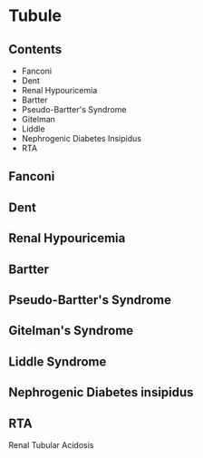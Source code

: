 <!--
Filename:	Tubule.md
Project:	/Users/shume/Developer/mnemosyne/docs/MMB/docs/e_Nephro
Authors:	shumez <https://github.com/shumez>
Created:	2019-04-03 17:32:17
Modified:	2020-01-26 15:58:56
-----
Copyright (c) 2020 shumez
-->

# Tubule

## Contents

- Fanconi
- Dent
- Renal Hypouricemia
- Bartter
- Pseudo-Bartter's Syndrome
- Gitelman
- Liddle
- Nephrogenic Diabetes Insipidus
- RTA


## Fanconi

<!-- <h6 id='fanconi-def'>Definition</h6> -->
<!-- <h6 id='fanconi-eti'>Etiology</h6> -->
<!-- <h6 id='fanconi-epi'>Epidemiology</h6> -->
<!-- <h6 id='fanconi-cls'>Classification</h6> -->
<!-- <h6 id='fanconi-sx'>Sign and Symptom</h6> -->
<!-- <h6 id='fanconi-cmp'>Complication</h6> -->
<!-- <h6 id='fanconi-ex'>Examination</h6> -->
<!-- <h6 id='fanconi-dx'>Diagnosis</h6> -->
<!-- <h6 id='fanconi-tx'>Treatment</h6> -->
<!-- <h6 id='fanconi-prg'>Prognosis</h6> -->
<!-- <h6 id='fanconi-app'>Appendix</h6> -->


## Dent

<!-- <h6 id='dent-def'>Definition</h6> -->
<!-- <h6 id='dent-eti'>Etiology</h6> -->
<!-- <h6 id='dent-epi'>Epidemiology</h6> -->
<!-- <h6 id='dent-cls'>Classification</h6> -->
<!-- <h6 id='dent-sx'>Sign and Symptom</h6> -->
<!-- <h6 id='dent-cmp'>Complication</h6> -->
<!-- <h6 id='dent-ex'>Examination</h6> -->
<!-- <h6 id='dent-dx'>Diagnosis</h6> -->
<!-- <h6 id='dent-tx'>Treatment</h6> -->
<!-- <h6 id='dent-prg'>Prognosis</h6> -->
<!-- <h6 id='dent-app'>Appendix</h6> -->


## Renal Hypouricemia

<!-- <h6 id='renal_hypouricemia-def'>Definition</h6> -->
<!-- <h6 id='renal_hypouricemia-eti'>Etiology</h6> -->
<!-- <h6 id='renal_hypouricemia-epi'>Epidemiology</h6> -->
<!-- <h6 id='renal_hypouricemia-cls'>Classification</h6> -->
<!-- <h6 id='renal_hypouricemia-sx'>Sign and Symptom</h6> -->
<!-- <h6 id='renal_hypouricemia-cmp'>Complication</h6> -->
<!-- <h6 id='renal_hypouricemia-ex'>Examination</h6> -->
<!-- <h6 id='renal_hypouricemia-dx'>Diagnosis</h6> -->
<!-- <h6 id='renal_hypouricemia-tx'>Treatment</h6> -->
<!-- <h6 id='renal_hypouricemia-prg'>Prognosis</h6> -->
<!-- <h6 id='renal_hypouricemia-app'>Appendix</h6> -->


## Bartter

<!-- <h6 id='bartter-def'>Definition</h6> -->
<!-- <h6 id='bartter-eti'>Etiology</h6> -->
<!-- <h6 id='bartter-epi'>Epidemiology</h6> -->
<!-- <h6 id='bartter-cls'>Classification</h6> -->
<!-- <h6 id='bartter-sx'>Sign and Symptom</h6> -->
<!-- <h6 id='bartter-cmp'>Complication</h6> -->
<!-- <h6 id='bartter-ex'>Examination</h6> -->
<!-- <h6 id='bartter-dx'>Diagnosis</h6> -->
<!-- <h6 id='bartter-tx'>Treatment</h6> -->
<!-- <h6 id='bartter-prg'>Prognosis</h6> -->
<!-- <h6 id='bartter-app'>Appendix</h6> -->


## Pseudo-Bartter's Syndrome

<!-- <h6 id='pseudo-bartter_syndrome-def'>Definition</h6> -->
<!-- <h6 id='pseudo-bartter_syndrome-eti'>Etiology</h6> -->
<!-- <h6 id='pseudo-bartter_syndrome-epi'>Epidemiology</h6> -->
<!-- <h6 id='pseudo-bartter_syndrome-cls'>Classification</h6> -->
<!-- <h6 id='pseudo-bartter_syndrome-sx'>Sign and Symptom</h6> -->
<!-- <h6 id='pseudo-bartter_syndrome-cmp'>Complication</h6> -->
<!-- <h6 id='pseudo-bartter_syndrome-ex'>Examination</h6> -->
<!-- <h6 id='pseudo-bartter_syndrome-dx'>Diagnosis</h6> -->
<!-- <h6 id='pseudo-bartter_syndrome-tx'>Treatment</h6> -->
<!-- <h6 id='pseudo-bartter_syndrome-prg'>Prognosis</h6> -->
<!-- <h6 id='pseudo-bartter_syndrome-app'>Appendix</h6> -->


## Gitelman's Syndrome

<!-- <h6 id='gitelman-def'>Definition</h6> -->
<!-- <h6 id='gitelman-eti'>Etiology</h6> -->
<!-- <h6 id='gitelman-epi'>Epidemiology</h6> -->
<!-- <h6 id='gitelman-cls'>Classification</h6> -->
<!-- <h6 id='gitelman-sx'>Sign and Symptom</h6> -->
<!-- <h6 id='gitelman-cmp'>Complication</h6> -->
<!-- <h6 id='gitelman-ex'>Examination</h6> -->
<!-- <h6 id='gitelman-dx'>Diagnosis</h6> -->
<!-- <h6 id='gitelman-tx'>Treatment</h6> -->
<!-- <h6 id='gitelman-prg'>Prognosis</h6> -->
<!-- <h6 id='gitelman-app'>Appendix</h6> -->


## Liddle Syndrome

<!-- <h6 id='liddle-def'>Definition</h6> -->
<!-- <h6 id='liddle-eti'>Etiology</h6> -->
<!-- <h6 id='liddle-epi'>Epidemiology</h6> -->
<!-- <h6 id='liddle-cls'>Classification</h6> -->
<!-- <h6 id='liddle-sx'>Sign and Symptom</h6> -->
<!-- <h6 id='liddle-cmp'>Complication</h6> -->
<!-- <h6 id='liddle-ex'>Examination</h6> -->
<!-- <h6 id='liddle-dx'>Diagnosis</h6> -->
<!-- <h6 id='liddle-tx'>Treatment</h6> -->
<!-- <h6 id='liddle-prg'>Prognosis</h6> -->
<!-- <h6 id='liddle-app'>Appendix</h6> -->


## Nephrogenic Diabetes insipidus

<!-- <h6 id='ndi-def'>Definition</h6> -->
<!-- <h6 id='ndi-eti'>Etiology</h6> -->
<!-- <h6 id='ndi-epi'>Epidemiology</h6> -->
<!-- <h6 id='ndi-cls'>Classification</h6> -->
<!-- <h6 id='ndi-sx'>Sign and Symptom</h6> -->
<!-- <h6 id='ndi-cmp'>Complication</h6> -->
<!-- <h6 id='ndi-ex'>Examination</h6> -->
<!-- <h6 id='ndi-dx'>Diagnosis</h6> -->
<!-- <h6 id='ndi-tx'>Treatment</h6> -->
<!-- <h6 id='ndi-prg'>Prognosis</h6> -->
<!-- <h6 id='ndi-app'>Appendix</h6> -->


## RTA

Renal Tubular Acidosis

<!-- <h6 id='rta-def'>Definition</h6> -->
<!-- <h6 id='rta-eti'>Etiology</h6> -->
<!-- <h6 id='rta-epi'>Epidemiology</h6> -->
<!-- <h6 id='rta-cls'>Classification</h6> -->
<!-- <h6 id='rta-sx'>Sign and Symptom</h6> -->
<!-- <h6 id='rta-cmp'>Complication</h6> -->
<!-- <h6 id='rta-ex'>Examination</h6> -->
<!-- <h6 id='rta-dx'>Diagnosis</h6> -->
<!-- <h6 id='rta-tx'>Treatment</h6> -->
<!-- <h6 id='rta-prg'>Prognosis</h6> -->
<!-- <h6 id='rta-app'>Appendix</h6> -->

##

<!-- ## -->
<!-- <h6 id='-def'>Definition</h6> -->
<!-- <h6 id='-eti'>Etiology</h6> -->
<!-- <h6 id='-epi'>Epidemiology</h6> -->
<!-- <h6 id='-cls'>Classification</h6> -->
<!-- <h6 id='-sx'>Sign and Symptom</h6> -->
<!-- <h6 id='-cmp'>Complication</h6> -->
<!-- <h6 id='-ex'>Examination</h6> -->
<!-- <h6 id='-dx'>Diagnosis</h6> -->
<!-- <h6 id='-tx'>Treatment</h6> -->
<!-- <h6 id='-prg'>Prognosis</h6> -->
<!-- <h6 id='-app'>Appendix</h6> -->

<!-- ref -->


<!-- <style type="text/css">
	img{width: 50%; float: right;}
</style> -->